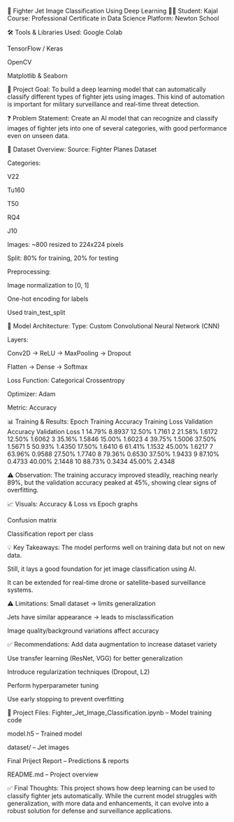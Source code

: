 🚀 Fighter Jet Image Classification Using Deep Learning
👩‍🎓 Student: Kajal
Course: Professional Certificate in Data Science
Platform: Newton School

🛠 Tools & Libraries Used:
Google Colab

TensorFlow / Keras

OpenCV

Matplotlib & Seaborn

📌 Project Goal:
To build a deep learning model that can automatically classify different types of fighter jets using images. This kind of automation is important for military surveillance and real-time threat detection.

❓ Problem Statement:
Create an AI model that can recognize and classify images of fighter jets into one of several categories, with good performance even on unseen data.

📂 Dataset Overview:
Source: Fighter Planes Dataset

Categories:

V22

Tu160

T50

RQ4

J10

Images: ~800 resized to 224x224 pixels

Split: 80% for training, 20% for testing

Preprocessing:

Image normalization to [0, 1]

One-hot encoding for labels

Used train_test_split

🧠 Model Architecture:
Type: Custom Convolutional Neural Network (CNN)

Layers:

Conv2D → ReLU → MaxPooling → Dropout

Flatten → Dense → Softmax

Loss Function: Categorical Crossentropy

Optimizer: Adam

Metric: Accuracy

📊 Training & Results:
Epoch	Training Accuracy	Training Loss	Validation Accuracy	Validation Loss
1	14.79%	8.8937	12.50%	1.7161
2	21.58%	1.6172	12.50%	1.6062
3	35.16%	1.5846	15.00%	1.6023
4	39.75%	1.5006	37.50%	1.5671
5	50.93%	1.4350	17.50%	1.6410
6	61.41%	1.1532	45.00%	1.6217
7	63.96%	0.9588	27.50%	1.7740
8	79.36%	0.6530	37.50%	1.9433
9	87.10%	0.4733	40.00%	2.1448
10	88.73%	0.3434	45.00%	2.4348

⚠️ Observation:
The training accuracy improved steadily, reaching nearly 89%, but the validation accuracy peaked at 45%, showing clear signs of overfitting.

📈 Visuals:
Accuracy & Loss vs Epoch graphs

Confusion matrix

Classification report per class

💡 Key Takeaways:
The model performs well on training data but not on new data.

Still, it lays a good foundation for jet image classification using AI.

It can be extended for real-time drone or satellite-based surveillance systems.

⚠️ Limitations:
Small dataset → limits generalization

Jets have similar appearance → leads to misclassification

Image quality/background variations affect accuracy

✅ Recommendations:
Add data augmentation to increase dataset variety

Use transfer learning (ResNet, VGG) for better generalization

Introduce regularization techniques (Dropout, L2)

Perform hyperparameter tuning

Use early stopping to prevent overfitting

📁 Project Files:
 Fighter_Jet_Image_Classification.ipynb – Model training code

model.h5 – Trained model

dataset/ – Jet images

Final Priject Report – Predictions & reports

README.md – Project overview

✅ Final Thoughts:
This project shows how deep learning can be used to classify fighter jets automatically. While the current model struggles with generalization, with more data and enhancements, it can evolve into a robust solution for defense and surveillance applications.
